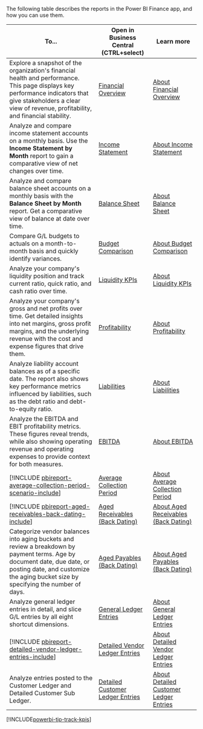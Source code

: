 The following table describes the reports in the Power BI Finance app, and how you can use them.

| To... | Open in Business Central (CTRL+select) | Learn more |
| ----- | ---------------------------------------- | ---------- |
|Explore a snapshot of the organization's financial health and performance. This page displays key performance indicators that give stakeholders a clear view of revenue, profitability, and financial stability.| [Financial Overview](https://businesscentral.dynamics.com?page=36984) | [About Financial Overview](../finance-powerbi-financial-overview.md) |
|Analyze and compare income statement accounts on a monthly basis. Use the **Income Statement by Month** report to gain a comparative view of net changes over time.| [Income Statement](https://businesscentral.dynamics.com?page=36985) | [About Income Statement](../finance-powerbi-income-statement.md) |
|Analyze and compare balance sheet accounts on a monthly basis with the **Balance Sheet by Month** report. Get a comparative view of balance at date over time.| [Balance Sheet](https://businesscentral.dynamics.com?page=36986) | [About Balance Sheet](../finance-powerbi-balance-sheet.md) |
|Compare G/L budgets to actuals on a month-to-month basis and quickly identify variances. | [Budget Comparison](https://businesscentral.dynamics.com?page=36987) | [About Budget Comparison](../finance-powerbi-budget-comparison.md) |
|Analyze your company's liquidity position and track current ratio, quick ratio, and cash ratio over time. | [Liquidity KPIs](https://businesscentral.dynamics.com?page=36988) | [About Liquidity KPIs](../finance-powerbi-liquidity.md) |
|Analyze your company's gross and net profits over time. Get detailed insights into net margins, gross profit margins, and the underlying revenue with the cost and expense figures that drive them.| [Profitability](https://businesscentral.dynamics.com?page=36989) | [About Profitability](../finance-powerbi-profitability.md) |
|Analyze liability account balances as of a specific date. The report also shows key performance metrics influenced by liabilities, such as the debt ratio and debt-to-equity ratio.| [Liabilities](https://businesscentral.dynamics.com?page=36990) | [About Liabilities](../finance-powerbi-liabilities.md) |
| Analyze the EBITDA and EBIT profitability metrics. These figures reveal trends, while also showing operating revenue and operating expenses to provide context for both measures.| [EBITDA](https://businesscentral.dynamics.com?page=36991) | [About EBITDA](../finance-powerbi-ebitda.md) |
| [!INCLUDE [pbireport-average-collection-period-scenario-include](pbireport-average-collection-period-scenario-include.md)] | [Average Collection Period](https://businesscentral.dynamics.com?page=36992) | [About Average Collection Period](../finance-powerbi-average-collection-period.md) |
| [!INCLUDE [pbireport-aged-receivables-back-dating-include](pbireport-aged-receivables-back-dating-include.md)] | [Aged Receivables (Back Dating)](https://businesscentral.dynamics.com?page=36993) | [About Aged Receivables (Back Dating)](../finance-powerbi-aged-receivables-back-dating.md) |
|Categorize vendor balances into aging buckets and review a breakdown by payment terms. Age by document date, due date, or posting date, and customize the aging bucket size by specifying the number of days.| [Aged Payables (Back Dating)](https://businesscentral.dynamics.com?page=36994) | [About Aged Payables (Back Dating)](../finance-powerbi-aged-payables-back-dating.md) |
|Analyze general ledger entries in detail, and slice G/L entries by all eight shortcut dimensions. | [General Ledger Entries](https://businesscentral.dynamics.com?page=36995) |[About General Ledger Entries](../finance-powerbi-general-ledger-entries.md) |
| [!INCLUDE [pbireport-detailed-vendor-ledger-entries-include](pbireport-detailed-vendor-ledger-entries-include.md)] | [Detailed Vendor Ledger Entries](https://businesscentral.dynamics.com?page=36996) | [About Detailed Vendor Ledger Entries](../finance-powerbi-detailed-vendor-ledger-entries.md) |
|Analyze entries posted to the Customer Ledger and Detailed Customer Sub Ledger.| [Detailed Customer Ledger Entries](https://businesscentral.dynamics.com?page=36997) | [About Detailed Customer Ledger Entries](../finance-powerbi-detailed-customer-ledger-entries.md) |

[!INCLUDE[powerbi-tip-track-kpis](powerbi-tip-track-kpis.md)]